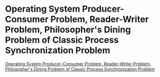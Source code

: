 # Operating System Producer-Consumer Problem, Reader-Writer Problem, Philosopher's Dining Problem of Classic Process Synchronization Problem
[Operating System Producer-Consumer Problem, Reader-Writer Problem, Philosopher's Dining Problem of Classic Process Synchronization Problem](https://aiwithcloud.com/2022/09/19/operating_system_producer_consumer_problem_reader_writer_problem_philosophers_dining_problem_of_classic_process_synchronization_problem/)
